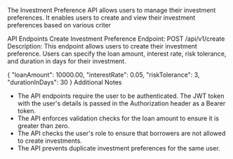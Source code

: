 The Investment Preference API allows users to manage their investment preferences. It enables users to create and view their investment preferences based on various criter

API Endpoints
Create Investment Preference
Endpoint: POST /api/v1/create
Description: This endpoint allows users to create their investment preference. Users can specify the loan amount, interest rate, risk tolerance, and duration in days for their investment.

{
"loanAmount": 10000.00,
"interestRate": 0.05,
"riskTolerance": 3,
"durationInDays": 30
}
Additional Notes
* The API endpoints require the user to be authenticated. The JWT token with the user's details is passed in the Authorization header as a Bearer token.
* The API enforces validation checks for the loan amount to ensure it is greater than zero.
* The API checks the user's role to ensure that borrowers are not allowed to create investments.
* The API prevents duplicate investment preferences for the same user.